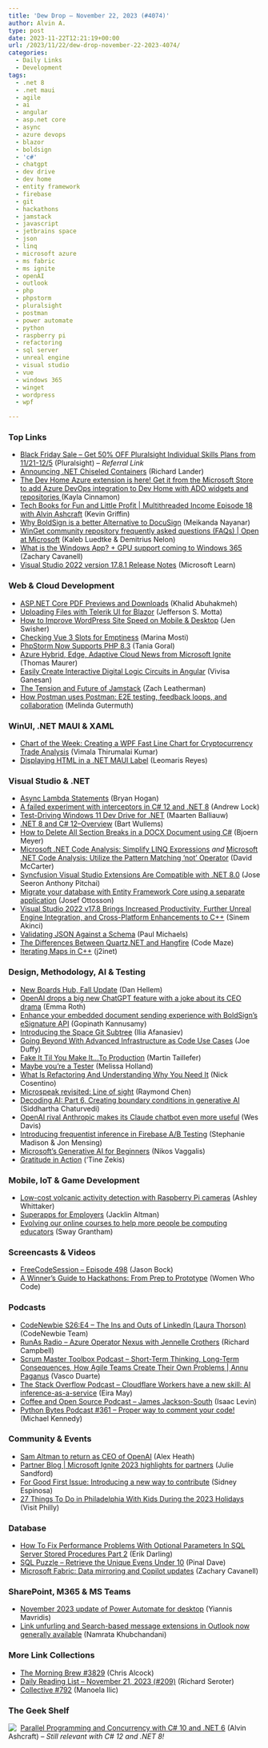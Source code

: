 ```yaml
---
title: 'Dew Drop – November 22, 2023 (#4074)'
author: Alvin A.
type: post
date: 2023-11-22T12:21:19+00:00
url: /2023/11/22/dew-drop-november-22-2023-4074/
categories:
  - Daily Links
  - Development
tags:
  - .net 8
  - .net maui
  - agile
  - ai
  - angular
  - asp.net core
  - async
  - azure devops
  - blazor
  - boldsign
  - 'c#'
  - chatgpt
  - dev drive
  - dev home
  - entity framework
  - firebase
  - git
  - hackathons
  - jamstack
  - javascript
  - jetbrains space
  - json
  - linq
  - microsoft azure
  - ms fabric
  - ms ignite
  - openAI
  - outlook
  - php
  - phpstorm
  - pluralsight
  - postman
  - power automate
  - python
  - raspberry pi
  - refactoring
  - sql server
  - unreal engine
  - visual studio
  - vue
  - windows 365
  - winget
  - wordpress
  - wpf

---
```

### <a name="top"></a>Top Links

  * <a href="https://pluralsight.pxf.io/c/1267734/1880426/7490" target="_blank" rel="noopener">Black Friday Sale &#8211; Get 50% OFF Pluralsight Individual Skills Plans from 11/21-12/5</a> (Pluralsight) &#8211; _Referral Link_
  * <a href="https://devblogs.microsoft.com/dotnet/announcing-dotnet-chiseled-containers/" target="_blank" rel="noopener">Announcing .NET Chiseled Containers</a> (Richard Lander)
  * <a href="https://twitter.com/cinnamon_msft/status/1727072085451694332" target="_blank" rel="noopener">The Dev Home Azure extension is here! Get it from the Microsoft Store to add Azure DevOps integration to Dev Home with ADO widgets and repositories </a> (Kayla Cinnamon)
  * <a href="https://share.transistor.fm/s/ee6e97e4" target="_blank" rel="noopener">Tech Books for Fun and Little Profit | Multithreaded Income Episode 18 with Alvin Ashcraft</a> (Kevin Griffin)
  * <a href="https://boldsign.com/blogs/boldsign-is-better-alternative-to-docusign/?utm_source=alvinashcraft&utm_medium=email&utm_campaign=alvinashcraft_blog_edmnov23" target="_blank" rel="noopener">Why BoldSign is a better Alternative to DocuSign</a> (Meikanda Nayanar)
  * <a href="http://www.youtube.com/watch?v=b976Vdv2VAs" target="_blank" rel="noopener">WinGet community repository frequently asked questions (FAQs) | Open at Microsoft</a> (Kaleb Luedtke & Demitrius Nelon)
  * <a href="https://techcommunity.microsoft.com/t5/microsoft-mechanics-blog/what-is-the-windows-app-gpu-support-coming-to-windows-365/ba-p/3986533" target="_blank" rel="noopener">What is the Windows App? + GPU support coming to Windows 365</a> (Zachary Cavanell)
  * <a href="https://learn.microsoft.com/en-us/visualstudio/releases/2022/release-notes#1781--visual-studio-2022-version-1781" target="_blank" rel="noopener">Visual Studio 2022 version 17.8.1 Release Notes</a> (Microsoft Learn)



### <a name="web"></a>Web & Cloud Development

  * <a href="https://khalidabuhakmeh.com/aspnet-core-pdf-previews-and-downloads" target="_blank" rel="noopener">ASP.NET Core PDF Previews and Downloads</a> (Khalid Abuhakmeh)
  * <a href="https://www.telerik.com/blogs/uploading-files-telerik-ui-blazor" target="_blank" rel="noopener">Uploading Files with Telerik UI for Blazor</a> (Jefferson S. Motta)
  * <a href="https://jetpack.com/blog/improve-wordpress-site-speed/" target="_blank" rel="noopener">How to Improve WordPress Site Speed on Mobile & Desktop</a> (Jen Swisher)
  * <a href="https://www.telerik.com/blogs/checking-vue-3-slots-emptiness" target="_blank" rel="noopener">Checking Vue 3 Slots for Emptiness</a> (Marina Mosti)
  * <a href="https://blog.jetbrains.com/phpstorm/2023/11/phpstorm-now-supports-php-8-3/" target="_blank" rel="noopener">PhpStorm Now Supports PHP 8.3</a> (Tania Goral)
  * <a href="https://www.thomasmaurer.ch/2023/11/azure-hybrid-edge-adaptive-cloud-news-from-microsoft-ignite/" target="_blank" rel="noopener">Azure Hybrid, Edge, Adaptive Cloud News from Microsoft Ignite</a> (Thomas Maurer)
  * <a href="https://www.syncfusion.com/blogs/post/digital-logic-circuits-angular.aspx?utm_source=alvinashcraft&utm_medium=email&utm_campaign=alvinashcraft_blog_edmnov23" target="_blank" rel="noopener">Easily Create Interactive Digital Logic Circuits in Angular</a> (Vivisa Ganesan)
  * <a href="https://www.zachleat.com/web/jamstack-future/" target="_blank" rel="noopener">The Tension and Future of Jamstack</a> (Zach Leatherman)
  * <a href="https://blog.postman.com/how-postman-uses-postman-e2e-testing-collaboration/" target="_blank" rel="noopener">How Postman uses Postman: E2E testing, feedback loops, and collaboration</a> (Melinda Gutermuth)



### <a name="silverlight"></a>WinUI, .NET MAUI & XAML

  * <a href="https://www.syncfusion.com/blogs/post/wpf-fast-line-chart-crypto-trade.aspx?utm_source=alvinashcraft&utm_medium=email&utm_campaign=alvinashcraft_blog_edmnov23" target="_blank" rel="noopener">Chart of the Week: Creating a WPF Fast Line Chart for Cryptocurrency Trade Analysis</a> (Vimala Thirumalai Kumar)
  * <a href="https://askxammy.com/displaying-html-in-a-net-maui-label/" target="_blank" rel="noopener">Displaying HTML in a .NET MAUI Label</a> (Leomaris Reyes)



### <a name="dotnet"></a>Visual Studio & .NET

  * <a href="https://nodogmablog.bryanhogan.net/2023/11/async-lambda-statements/" target="_blank" rel="noopener">Async Lambda Statements</a> (Bryan Hogan)
  * <a href="https://andrewlock.net/a-failed-experiment-with-interceptors-in-csharp-12-and-dotnet-8/" target="_blank" rel="noopener">A failed experiment with interceptors in C# 12 and .NET 8</a> (Andrew Lock)
  * <a href="https://blog.maartenballiauw.be/post/2023/11/22/test-driving-windows-11-dev-drive-for-dotnet.html" target="_blank" rel="noopener">Test-Driving Windows 11 Dev Drive for .NET</a> (Maarten Balliauw)
  * <a href="https://bartwullems.blogspot.com/2023/11/net-8-and-c-12overview.html" target="_blank" rel="noopener">.NET 8 and C# 12–Overview</a> (Bart Wullems)
  * <a href="https://www.textcontrol.com/blog/2023/11/21/how-to-delete-all-section-breaks-in-a-docx-document-using-csharp/" target="_blank" rel="noopener">How to Delete All Section Breaks in a DOCX Document using C#</a> (Bjoern Meyer)
  * <a href="https://dotnettips.wordpress.com/2023/11/21/microsoft-net-code-analysis-simplify-linq-expressions/" target="_blank" rel="noopener">Microsoft .NET Code Analysis: Simplify LINQ Expressions</a> _and_ <a href="https://dotnettips.wordpress.com/2023/11/21/microsoft-net-code-analysis-utilize-the-pattern-matching-not-operator/" target="_blank" rel="noopener">Microsoft .NET Code Analysis: Utilize the Pattern Matching ‘not’ Operator</a> (David McCarter)
  * <a href="https://www.syncfusion.com/blogs/post/visual-studio-extension-dotnet-8.aspx?utm_source=alvinashcraft&utm_medium=email&utm_campaign=alvinashcraft_blog_edmnov23" target="_blank" rel="noopener">Syncfusion Visual Studio Extensions Are Compatible with .NET 8.0</a> (Jose Seeron Anthony Pitchai)
  * <a href="https://josef.codes/migrate-your-database-with-entity-framework-core-using-a-separate-application/" target="_blank" rel="noopener">Migrate your database with Entity Framework Core using a separate application</a> (Josef Ottosson)
  * <a href="https://devblogs.microsoft.com/visualstudio/visual-studio-2022-v17-8-brings-increased-productivity-further-unreal-engine-integration-and-cross-platform-enhancements-to-c/" target="_blank" rel="noopener">Visual Studio 2022 v17.8 Brings Increased Productivity, Further Unreal Engine Integration, and Cross-Platform Enhancements to C++</a> (Sinem Akinci)
  * <a href="https://pmichaels.net/validate-json-against-schema/imdex/" target="_blank" rel="noopener">Validating JSON Against a Schema</a> (Paul Michaels)
  * <a href="https://code-maze.com/chsarp-the-differences-between-quartz-net-and-hangfire/" target="_blank" rel="noopener">The Differences Between Quartz.NET and Hangfire</a> (Code Maze)
  * <a href="https://blog.j2i.net/2023/11/21/iterating-maps-in-c/" target="_blank" rel="noopener">Iterating Maps in C++</a> (j2inet)



### <a name="design"></a>Design, Methodology, AI & Testing

  * <a href="https://devblogs.microsoft.com/devops/new-boards-hub-fall-update/" target="_blank" rel="noopener">New Boards Hub, Fall Update</a> (Dan Hellem)
  * <a href="https://www.theverge.com/2023/11/21/23971489/openai-chatgpt-voice-feature-ceo-drama" target="_blank" rel="noopener">OpenAI drops a big new ChatGPT feature with a joke about its CEO drama</a> (Emma Roth)
  * <a href="https://boldsign.com/blogs/embedded-document-sending-with-boldsign-esignature-api/?utm_source=alvinashcraft&utm_medium=email&utm_campaign=alvinashcraft_blog_edmnov23" target="_blank" rel="noopener">Enhance your embedded document sending experience with BoldSign’s eSignature API</a> (Gopinath Kannusamy)
  * <a href="https://blog.jetbrains.com/space/2023/11/21/space-git-subtree/" target="_blank" rel="noopener">Introducing the Space Git Subtree</a> (Ilia Afanasiev)
  * <a href="https://www.pulumi.com/blog/going-beyond-with-advanced-infrastructure-as-code-use-cases/" target="_blank" rel="noopener">Going Beyond With Advanced Infrastructure as Code Use Cases</a> (Joe Duffy)
  * <a href="https://devblogs.microsoft.com/dotnet/fake-it-til-you-make-it-to-production/" target="_blank" rel="noopener">Fake It Til You Make It…To Production</a> (Martin Taillefer)
  * <a href="https://blog.scottlogic.com/2023/11/21/maybe-you're-a-tester.html" target="_blank" rel="noopener">Maybe you&#8217;re a Tester</a> (Melissa Holland)
  * <a href="https://www.devleader.ca/2023/11/21/what-is-refactoring-and-understanding-why-you-need-it/" target="_blank" rel="noopener">What Is Refactoring And Understanding Why You Need It</a> (Nick Cosentino)
  * <a href="https://devblogs.microsoft.com/oldnewthing/20231121-00/?p=109048" target="_blank" rel="noopener">Microspeak revisited: Line of sight</a> (Raymond Chen)
  * <a href="https://devblogs.microsoft.com/azuregov/decoding-ai-part-6/" target="_blank" rel="noopener">Decoding AI: Part 6, Creating boundary conditions in generative AI</a> (Siddhartha Chaturvedi)
  * <a href="https://www.theverge.com/2023/11/21/23971070/anthropic-claude-2-1-openai-ai-chatbot-update-beta-tools" target="_blank" rel="noopener">OpenAI rival Anthropic makes its Claude chatbot even more useful</a> (Wes Davis)
  * <a href="https://firebase.blog/posts/2023/11/introducing-frequentist-inference-firebase-a-b-testing" target="_blank" rel="noopener">Introducing frequentist inference in Firebase A/B Testing</a> (Stephanie Madison & Jon Mensing)
  * <a href="http://www.i-programmer.info/news/105-artificial-intelligence/16774-microsofts-generative-ai-for-beginners-.html" target="_blank" rel="noopener">Microsoft&#8217;s Generative AI for Beginners</a> (Nikos Vaggalis)
  * <a href="https://tinezekis.medium.com/gratitude-in-action-a09ad81b4cfc?source=rss-fa2db659a52f------2" target="_blank" rel="noopener">Gratitude in Action</a> (‘Tine Zekis)



### <a name="mobile"></a>Mobile, IoT & Game Development

  * <a href="https://www.raspberrypi.com/news/low-cost-volcanic-activity-detection-with-raspberry-pi-cameras/" target="_blank" rel="noopener">Low-cost volcanic activity detection with Raspberry Pi cameras</a> (Ashley Whittaker)
  * <a href="https://ionic.io/blog/superapps-for-employers" target="_blank" rel="noopener">Superapps for Employers</a> (Jacklin Altman)
  * <a href="https://www.raspberrypi.org/blog/free-online-courses-computing-education-updates-2023/" target="_blank" rel="noopener">Evolving our online courses to help more people be computing educators</a> (Sway Grantham)



### <a name="videos"></a>Screencasts & Videos

  * <a href="http://www.youtube.com/watch?v=8lDUeP5cPLs" target="_blank" rel="noopener">FreeCodeSession &#8211; Episode 498</a> (Jason Bock)
  * <a href="http://www.youtube.com/watch?v=7VeRWZ8061Q" target="_blank" rel="noopener">A Winner&#8217;s Guide to Hackathons: From Prep to Prototype</a> (Women Who Code)



### <a name="podcasts"></a>Podcasts

  * <a href="https://www.codenewbie.org/podcast/the-ins-and-outs-of-linkedin" target="_blank" rel="noopener">CodeNewbie S26:E4 &#8211; The Ins and Outs of LinkedIn (Laura Thorson)</a> (CodeNewbie Team)
  * <a href="https://runasradio.com/Shows/Show/907" target="_blank" rel="noopener">RunAs Radio &#8211; Azure Operator Nexus with Jennelle Crothers</a> (Richard Campbell)
  * <a href="https://scrummastertoolbox.libsyn.com/short-term-thinking-long-term-consequences-how-agile-teams-create-their-own-problems-annu-paganus" target="_blank" rel="noopener">Scrum Master Toolbox Podcast &#8211; Short-Term Thinking, Long-Term Consequences, How Agile Teams Create Their Own Problems | Annu Paganus</a> (Vasco Duarte)
  * <a href="https://stackoverflow.blog/2023/11/21/cloudflare-workers-have-a-new-skill-ai-inference-as-a-service/" target="_blank" rel="noopener">The Stack Overflow Podcast &#8211; Cloudflare Workers have a new skill: AI inference-as-a-service</a> (Eira May)
  * <a href="https://podcasters.spotify.com/pod/show/coffeandopensource/episodes/James-Jackson-South-e2c88a7" target="_blank" rel="noopener">Coffee and Open Source Podcast &#8211; James Jackson-South</a> (Isaac Levin)
  * <a href="https://pythonbytes.fm/episodes/show/361/proper-way-to-comment-your-code" target="_blank" rel="noopener">Python Bytes Podcast #361 &#8211; Proper way to comment your code!</a> (Michael Kennedy)



### <a name="events"></a>Community & Events

  * <a href="https://www.theverge.com/2023/11/22/23967223/sam-altman-returns-ceo-open-ai" target="_blank" rel="noopener">Sam Altman to return as CEO of OpenAI</a> (Alex Heath)
  * <a href="https://techcommunity.microsoft.com/t5/partner-news/partner-blog-microsoft-ignite-2023-highlights-for-partners/ba-p/3989358" target="_blank" rel="noopener">Partner Blog | Microsoft Ignite 2023 highlights for partners</a> (Julie Sandford)
  * <a href="https://github.blog/2023-11-21-for-good-first-issue-introducing-a-new-way-to-contribute/" target="_blank" rel="noopener">For Good First Issue: Introducing a new way to contribute</a> (Sidney Espinosa)
  * <a href="https://www.visitphilly.com/articles/philadelphia/family-friendly-holiday-events-in-philadelphia/" target="_blank" rel="noopener">27 Things To Do in Philadelphia With Kids During the 2023 Holidays</a> (Visit Philly)



### <a name="sql"></a>Database

  * <a href="https://erikdarling.com/how-to-fix-performance-problems-with-optional-parameters-in-sql-server-stored-procedures-part-2/" target="_blank" rel="noopener">How To Fix Performance Problems With Optional Parameters In SQL Server Stored Procedures Part 2</a> (Erik Darling)
  * <a href="https://blog.sqlauthority.com/2023/11/21/sql-puzzle-retrieve-the-unique-evens-under-10/?utm_source=rss&utm_medium=rss&utm_campaign=sql-puzzle-retrieve-the-unique-evens-under-10" target="_blank" rel="noopener">SQL Puzzle – Retrieve the Unique Evens Under 10</a> (Pinal Dave)
  * <a href="https://techcommunity.microsoft.com/t5/microsoft-mechanics-blog/microsoft-fabric-data-mirroring-and-copilot-updates/ba-p/3989633" target="_blank" rel="noopener">Microsoft Fabric: Data mirroring and Copilot updates</a> (Zachary Cavanell)



### <a name="sp"></a>SharePoint, M365 & MS Teams

  * <a href="https://powerautomate.microsoft.com/en-us/blog/november-2023-update-of-power-automate-for-desktop/" target="_blank" rel="noopener">November 2023 update of Power Automate for desktop</a> (Yiannis Mavridis)
  * <a href="https://devblogs.microsoft.com/microsoft365dev/link-unfurling-and-search-based-message-extensions-in-outlook-now-generally-available/" target="_blank" rel="noopener">Link unfurling and Search-based message extensions in Outlook now generally available</a> (Namrata Khubchandani)



### <a name="links"></a>More Link Collections

  * <a href="https://blog.cwa.me.uk/2023/11/22/the-morning-brew-3829/" target="_blank" rel="noopener">The Morning Brew #3829</a> (Chris Alcock)
  * <a href="https://seroter.com/2023/11/21/daily-reading-list-november-21-2023-209/" target="_blank" rel="noopener">Daily Reading List – November 21, 2023 (#209)</a> (Richard Seroter)
  * <a href="https://tympanus.net/codrops/collective/collective-792/" target="_blank" rel="noopener">Collective #792</a> (Manoela Ilic)



### <a name="shelf"></a>The Geek Shelf

<a href="https://www.amazon.com/dp/1803243678/" target="_blank" rel="noopener"><img decoding="async" align="left" style="margin: 0px 4px 0px 0px; border: 0px currentcolor; border-image: none; float: left; display: inline; background-image: none;" src="https://m.media-amazon.com/images/I/51JILwx8jkL._SS135_.jpg" border="0" /></a>&nbsp;<a href="https://www.amazon.com/dp/1803243678/" target="_blank" rel="noopener">Parallel Programming and Concurrency with C# 10 and .NET 6</a> (Alvin Ashcraft) _&#8211; Still relevant with C# 12 and .NET 8!_